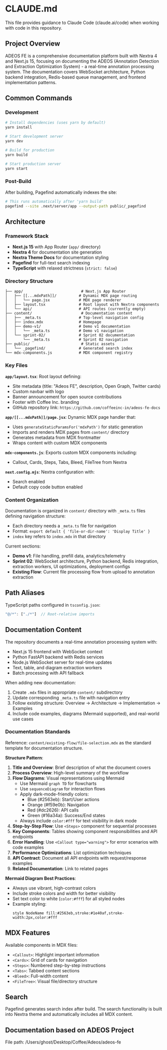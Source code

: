 # CLAUDE.md

This file provides guidance to Claude Code (claude.ai/code) when working with code in this repository.

## Project Overview

ADEOS FE is a comprehensive documentation platform built with Nextra 4 and Next.js 15, focusing on documenting the ADEOS (Annotation Detection and Extraction Optimization System) - a real-time annotation processing system. The documentation covers WebSocket architecture, Python backend integration, Redis-based queue management, and frontend implementation patterns.

## Common Commands

### Development
```bash
# Install dependencies (uses yarn by default)
yarn install

# Start development server
yarn dev

# Build for production
yarn build

# Start production server
yarn start
```

### Post-Build
After building, Pagefind automatically indexes the site:
```bash
# This runs automatically after 'yarn build'
pagefind --site .next/server/app --output-path public/_pagefind
```

## Architecture

### Framework Stack
- **Next.js 15** with App Router (`app/` directory)
- **Nextra 4** for documentation site generation
- **Nextra Theme Docs** for documentation styling
- **Pagefind** for full-text search indexing
- **TypeScript** with relaxed strictness (`strict: false`)

### Directory Structure

```
├── app/                          # Next.js App Router
│   ├── [[...mdxPath]]/          # Dynamic MDX page routing
│   │   └── page.jsx             # MDX page renderer
│   ├── layout.tsx               # Root layout with Nextra components
│   └── api/                     # API routes (currently empty)
├── content/                      # Documentation content
│   ├── _meta.ts                 # Top-level navigation config
│   ├── index.mdx                # Homepage
│   ├── demo-v1/                 # Demo v1 documentation
│   │   └── _meta.ts             # Demo v1 navigation
│   └── sprint-02/               # Sprint 02 documentation
│       └── _meta.ts             # Sprint 02 navigation
├── public/                       # Static assets
│   └── _pagefind/               # Generated search index
└── mdx-components.js            # MDX component registry
```

### Key Files

**`app/layout.tsx`**: Root layout defining:
- Site metadata (title: "Adeos FE", description, Open Graph, Twitter cards)
- Custom navbar with logo
- Banner announcement for open source contributions
- Footer with Coffee Inc. branding
- GitHub repository link: `https://github.com/coffeeinc-in/adeos-fe-docs`

**`app/[[...mdxPath]]/page.jsx`**: Dynamic MDX page handler that:
- Uses `generateStaticParamsFor('mdxPath')` for static generation
- Imports and renders MDX pages from `content/` directory
- Generates metadata from MDX frontmatter
- Wraps content with custom MDX components

**`mdx-components.js`**: Exports custom MDX components including:
- Callout, Cards, Steps, Tabs, Bleed, FileTree from Nextra

**`next.config.mjs`**: Nextra configuration with:
- Search enabled
- Default copy code button enabled

### Content Organization

Documentation is organized in `content/` directory with `_meta.ts` files defining navigation structure:
- Each directory needs a `_meta.ts` file for navigation
- Format: `export default { 'file-or-dir-name': 'Display Title' }`
- `index` key refers to `index.mdx` in that directory

Current sections:
- **Demo v1**: File handling, prefill data, analytics/telemetry
- **Sprint 02**: WebSocket architecture, Python backend, Redis integration, extraction workers, UI optimizations, deployment configs
- **Existing Flow**: Current file processing flow from upload to annotation extraction

## Path Aliases

TypeScript paths configured in `tsconfig.json`:
```typescript
"@/*": ["./*"]  // Root-relative imports
```

## Documentation Content

The repository documents a real-time annotation processing system with:
- Next.js 15 frontend with WebSocket context
- Python FastAPI backend with Redis services
- Node.js WebSocket server for real-time updates
- Text, table, and diagram extraction workers
- Batch processing with API fallback

When adding new documentation:
1. Create `.mdx` files in appropriate `content/` subdirectory
2. Update corresponding `_meta.ts` file with navigation entry
3. Follow existing structure: Overview → Architecture → Implementation → Examples
4. Include code examples, diagrams (Mermaid supported), and real-world use cases

### Documentation Standards

Reference: `content/existing-flow/file-selection.mdx` as the standard template for documentation structure.

**Structure Pattern**:
1. **Title and Overview**: Brief description of what the document covers
2. **Process Overview**: High-level summary of the workflow
3. **Flow Diagrams**: Visual representations using Mermaid
   - Use Mermaid `graph TD` for flowcharts
   - Use `sequenceDiagram` for interaction flows
   - Apply dark-mode-friendly colors:
     - Blue (#2563eb): Start/User actions
     - Orange (#f59e0b): Navigation
     - Red (#dc2626): API calls
     - Green (#16a34a): Success/End states
   - Always include `color:#fff` for text visibility in dark mode
4. **Step-by-Step Flow**: Use `<Steps>` component for sequential processes
5. **Key Components**: Tables showing component responsibilities and API endpoints
6. **Error Handling**: Use `<Callout type="warning">` for error scenarios with code examples
7. **Performance Optimizations**: List optimization techniques
8. **API Contract**: Document all API endpoints with request/response examples
9. **Related Documentation**: Link to related pages

**Mermaid Diagram Best Practices**:
- Always use vibrant, high-contrast colors
- Include stroke colors and width for better visibility
- Set text color to white (`color:#fff`) for all styled nodes
- Example styling:
  ```
  style NodeName fill:#2563eb,stroke:#1e40af,stroke-width:2px,color:#fff
  ```

## MDX Features

Available components in MDX files:
- `<Callout>`: Highlight important information
- `<Cards>`: Grid of cards for navigation
- `<Steps>`: Numbered step-by-step instructions
- `<Tabs>`: Tabbed content sections
- `<Bleed>`: Full-width content
- `<FileTree>`: Visual file/directory structure

## Search

Pagefind generates search index after build. The search functionality is built into Nextra theme and automatically includes all MDX content.

## Documentation based on ADEOS Project

File path: /Users/ghost/Desktop/Coffee/Adeos/adeos-fe

